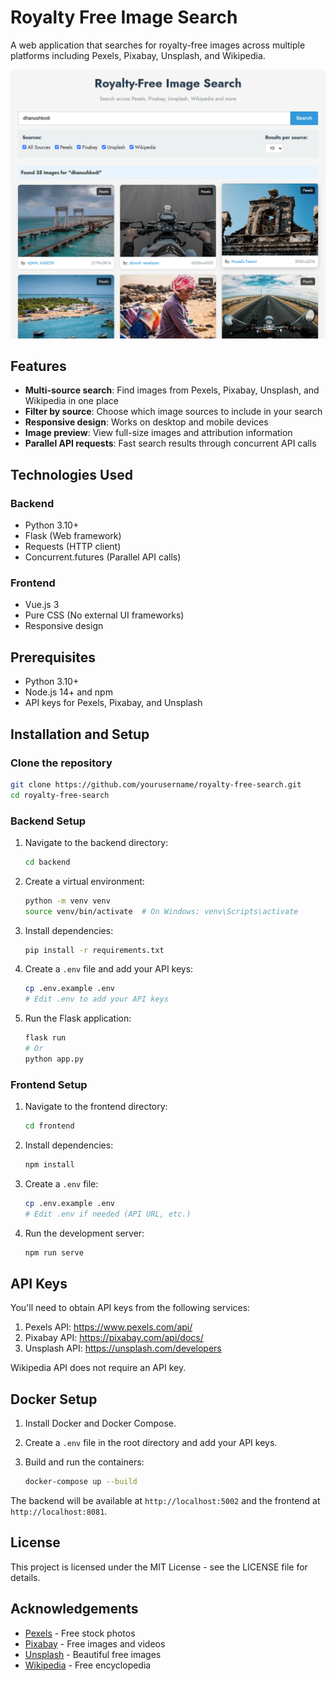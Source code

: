 # Royalty Free Image Search

A web application that searches for royalty-free images across multiple platforms including Pexels, Pixabay, Unsplash, and Wikipedia.

![Screenshot](screenshot.png)

## Features

- **Multi-source search**: Find images from Pexels, Pixabay, Unsplash, and Wikipedia in one place
- **Filter by source**: Choose which image sources to include in your search
- **Responsive design**: Works on desktop and mobile devices
- **Image preview**: View full-size images and attribution information
- **Parallel API requests**: Fast search results through concurrent API calls

## Technologies Used

### Backend
- Python 3.10+
- Flask (Web framework)
- Requests (HTTP client)
- Concurrent.futures (Parallel API calls)

### Frontend
- Vue.js 3
- Pure CSS (No external UI frameworks)
- Responsive design

## Prerequisites

- Python 3.10+
- Node.js 14+ and npm
- API keys for Pexels, Pixabay, and Unsplash

## Installation and Setup

### Clone the repository

```bash
git clone https://github.com/yourusername/royalty-free-search.git
cd royalty-free-search
```

### Backend Setup

1. Navigate to the backend directory:
   ```bash
   cd backend
   ```

2. Create a virtual environment:
   ```bash
   python -m venv venv
   source venv/bin/activate  # On Windows: venv\Scripts\activate
   ```

3. Install dependencies:
   ```bash
   pip install -r requirements.txt
   ```

4. Create a `.env` file and add your API keys:
   ```bash
   cp .env.example .env
   # Edit .env to add your API keys
   ```

5. Run the Flask application:
   ```bash
   flask run
   # Or
   python app.py
   ```

### Frontend Setup

1. Navigate to the frontend directory:
   ```bash
   cd frontend
   ```

2. Install dependencies:
   ```bash
   npm install
   ```

3. Create a `.env` file:
   ```bash
   cp .env.example .env
   # Edit .env if needed (API URL, etc.)
   ```

4. Run the development server:
   ```bash
   npm run serve
   ```

## API Keys

You'll need to obtain API keys from the following services:

1. Pexels API: https://www.pexels.com/api/
2. Pixabay API: https://pixabay.com/api/docs/
3. Unsplash API: https://unsplash.com/developers

Wikipedia API does not require an API key.

## Docker Setup

1. Install Docker and Docker Compose.

2. Create a `.env` file in the root directory and add your API keys.

3. Build and run the containers:
   ```bash
   docker-compose up --build
   ```

The backend will be available at `http://localhost:5002` and the frontend at `http://localhost:8081`.

## License

This project is licensed under the MIT License - see the LICENSE file for details.

## Acknowledgements

- [Pexels](https://www.pexels.com/) - Free stock photos
- [Pixabay](https://pixabay.com/) - Free images and videos
- [Unsplash](https://unsplash.com/) - Beautiful free images
- [Wikipedia](https://www.wikipedia.org/) - Free encyclopedia